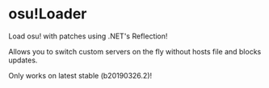 # osu!Loader
Load osu! with patches using .NET's Reflection!

Allows you to switch custom servers on the fly without hosts file and blocks updates.

Only works on latest stable (b20190326.2)!
